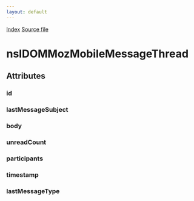 ```yaml
---
layout: default
---
```

<div id='links'><a href="../index.html">Index</a>
<a href="http://dxr.mozilla.org/mozilla-central/source/dom/mobilemessage/interfaces/nsIDOMMozMobileMessageThread.idl">Source file</a>
</div>

# nsIDOMMozMobileMessageThread #

## Attributes ##

### id ###

### lastMessageSubject ###

### body ###

### unreadCount ###

### participants ###

### timestamp ###

### lastMessageType ###

